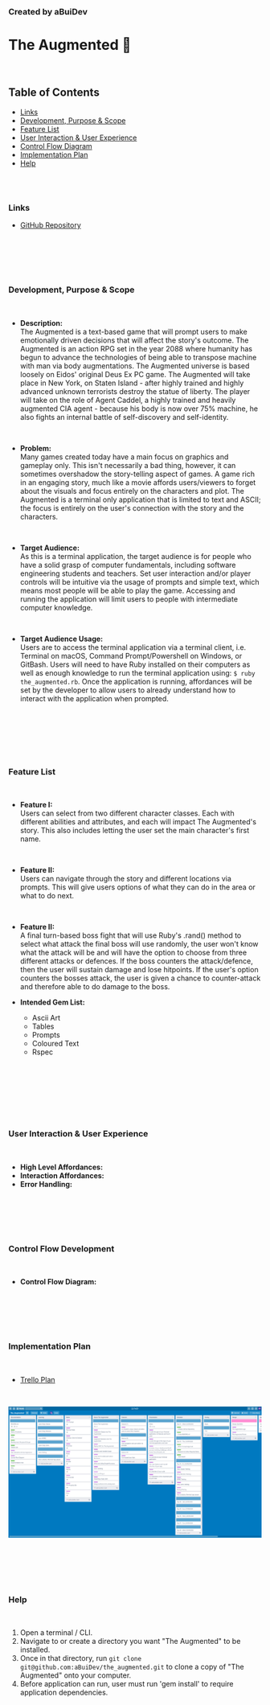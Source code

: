 <br>

### Created by aBuiDev
# The Augmented 🦾

<br>

## Table of Contents
- [Links](###Links)
- [Development, Purpose & Scope](###Development,-Purpose-&-Scope)
- [Feature List](###Feature-List)
- [User Interaction & User Experience](###User-Interaction-&-User-Experience)
- [Control Flow Diagram](###Control-Flow-Development)
- [Implementation Plan](###Implementation-Plan)
- [Help](###Help)

<br>

#

### Links
* [GitHub Repository](https://github.com/aBuiDev/the_augmented.git)

<br>

#

<br>

### Development, Purpose & Scope
<br>

* **Description:** <br>
The Augmented is a text-based game that will prompt users to make emotionally driven decisions that will affect the story's outcome. The Augmented is an action RPG set in the year 2088 where humanity has begun to advance the technologies of being able to transpose machine with man via body augmentations. The Augmented universe is based loosely on Eidos' original Deus Ex PC game. The Augmented will take place in New York, on Staten Island - after highly trained and highly advanced unknown terrorists destroy the statue of liberty. The player will take on the role of Agent Caddel, a highly trained and heavily augmented CIA agent - because his body is now over 75% machine, he also fights an internal battle of self-discovery and self-identity.
<br>

* **Problem:** <br>
Many games created today have a main focus on graphics and gameplay only. This isn't necessarily a bad thing, however, it can sometimes overshadow the story-telling aspect of games. A game rich in an engaging story, much like a movie affords users/viewers to forget about the visuals and focus entirely on the characters and plot. The Augmented is a terminal only application that is limited to text and ASCII; the focus is entirely on the user's connection with the story and the characters.
<br>

* **Target Audience:** <br>
As this is a terminal application, the target audience is for people who have a solid grasp of computer fundamentals, including software engineering students and teachers. Set user interaction and/or player controls will be intuitive via the usage of prompts and simple text, which means most people will be able to play the game. Accessing and running the application will limit users to people with intermediate computer knowledge.
<br>

* **Target Audience Usage:** <br>
Users are to access the terminal application via a terminal client, i.e. Terminal on macOS, Command Prompt/Powershell on Windows, or GitBash. Users will need to have Ruby installed on their computers as well as enough knowledge to run the terminal application using: ```$ ruby the_augmented.rb```. Once the application is running, affordances will be set by the developer to allow users to already understand how to interact with the application when prompted.
<br>

<br>

#

<br>

### Feature List
<br>

* **Feature I:** <br>
Users can select from two different character classes. Each with different abilities and attributes, and each will impact The Augmented's story. This also includes letting the user set the main character's first name.
<br>

* **Feature II:** <br>
Users can navigate through the story and different locations via prompts. This will give users options of what they can do in the area or what to do next.
<br>

* **Feature II:** <br>
A final turn-based boss fight that will use Ruby's .rand() method to select what attack the final boss will use randomly, the user won't know what the attack will be and will have the option to choose from three different attacks or defences. If the boss counters the attack/defence, then the user will sustain damage and lose hitpoints. If the user's option counters the bosses attack, the user is given a chance to counter-attack and therefore able to do damage to the boss.

* **Intended Gem List:** <br>
    - Ascii Art
    - Tables
    - Prompts
    - Coloured Text
    - Rspec
<br>
    
<br>

<br>

#

<br>

### User Interaction & User Experience
<br>

* **High Level Affordances:**
* **Interaction Affordances:**
* **Error Handling:**

<br>

#

<br>

### Control Flow Development
<br>

* **Control Flow Diagram:**

<br>

#

<br>

### Implementation Plan
<br>

* [Trello Plan](https://trello.com/b/TNtHkGjY/theaugmented)

<br>

![Trello Screenshot](./trello_screenshot.jpg)

<br>

#

<br>

### Help
<br>

1. Open a terminal / CLI.
2. Navigate to or create a directory you want "The Augmented" to be installed.
3. Once in that directory, run ```git clone git@github.com:aBuiDev/the_augmented.git``` to clone a copy of "The Augmented" onto your computer.
4. Before application can run, user must run 'gem install' to require application dependencies.